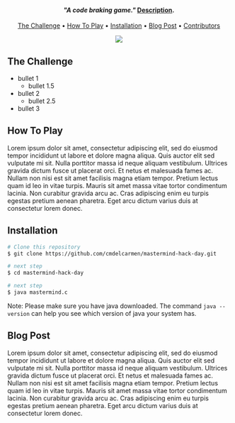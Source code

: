 <!-- <h1 align="center">
  <br>
  <a href="https://github.com/cmdelcarmen/mastermind-hack-day"><img src="https://m.media-amazon.com/images/I/81Dl8jsSJ4L._AC_SL1500_.jpg" alt="master mind hack day" width="600"></a>
  <br>
  Hack day: Mastermind challenge 🤓 
  <br>
</h1> -->

<h4 align="center"><i>"A code braking game." </i><a href="https://en.wikipedia.org/wiki/Mastermind_(board_game)" target="_blank">Description</a>.</h4>

<p align="center">
  <a href="#The-Challenge">The Challenge</a> •
  <a href="#How-To-Play">How To Play</a> •
  <a href="#Installation">Installation</a> •
  <a href="#Blog-Post">Blog Post</a> •
  <a href="#Contributors">Contributors</a>
</p>

<p align="center">
  <img src="https://csdb.dk/gfx/releases/152000/152479.gif" />
</p>

## The Challenge

* bullet 1
  - bullet 1.5
* bullet 2
  - bullet 2.5
* bullet 3

## How To Play

Lorem ipsum dolor sit amet, consectetur adipiscing elit, sed do eiusmod tempor incididunt ut labore et dolore magna aliqua. Quis auctor elit sed vulputate mi sit. Nulla porttitor massa id neque aliquam vestibulum. Ultrices gravida dictum fusce ut placerat orci. Et netus et malesuada fames ac. Nullam non nisi est sit amet facilisis magna etiam tempor. Pretium lectus quam id leo in vitae turpis. Mauris sit amet massa vitae tortor condimentum lacinia. Non curabitur gravida arcu ac. Cras adipiscing enim eu turpis egestas pretium aenean pharetra. Eget arcu dictum varius duis at consectetur lorem donec.

## Installation

```bash
# Clone this repository
$ git clone https://github.com/cmdelcarmen/mastermind-hack-day.git

# next step
$ cd mastermind-hack-day

# next step
$ java mastermind.c
```
Note: Please make sure you have java downloaded. The command ```java --version``` can help you see which version of java your system has.

## Blog Post

Lorem ipsum dolor sit amet, consectetur adipiscing elit, sed do eiusmod tempor incididunt ut labore et dolore magna aliqua. Quis auctor elit sed vulputate mi sit. Nulla porttitor massa id neque aliquam vestibulum. Ultrices gravida dictum fusce ut placerat orci. Et netus et malesuada fames ac. Nullam non nisi est sit amet facilisis magna etiam tempor. Pretium lectus quam id leo in vitae turpis. Mauris sit amet massa vitae tortor condimentum lacinia. Non curabitur gravida arcu ac. Cras adipiscing enim eu turpis egestas pretium aenean pharetra. Eget arcu dictum varius duis at consectetur lorem donec.
